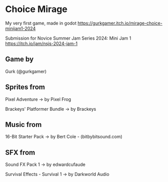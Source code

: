 # Choice Mirage
My very first game, made in godot
https://gurkgamer.itch.io/mirage-choice-minijam1-2024

Submission for Novice Summer Jam Series 2024: Mini Jam 1
https://itch.io/jam/nsjs-2024-jam-1

## Game by

Gurk (@gurkgamer)

## Sprites from

Pixel Adventure -> by Pixel Frog

Brackeys' Platformer Bundle -> by Brackeys

## Music from

16-Bit Starter Pack -> by Bert Cole - (bitbybitsound.com)

## SFX from 
  
Sound FX Pack 1 -> by edwardcufaude

Survival Effects - Survival 1 -> by Darkworld Audio
